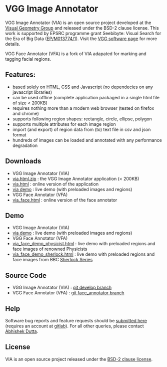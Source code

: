 # VGG Image Annotator

VGG Image Annotator (VIA) is an open source project developed at the 
[Visual Geometry Group](http://www.robots.ox.ac.uk/~vgg/) and released under 
the BSD-2 clause license. This work is supported by EPSRC programme grant 
Seebibyte: Visual Search for the Era of Big Data ([EP/M013774/1](http://www.seebibyte.org/index.html)).
Visit the [VGG software page](http://www.robots.ox.ac.uk/~vgg/software/via/) for more details.

VGG Face Annotator (VFA) is a fork of VIA adapated for marking and tagging 
facial regions.

## Features:
  * based solely on HTML, CSS and Javascript (no dependecies on any javascript libraries)
  * can be used offline (complete application packaged in a single html file of size < 200KB)
  * requires nothing more than a modern web browser (tested on firefox and chrome)
  * supports following region shapes: rectangle, circle, ellipse, polygon
  * supports multiple attributes for each image region
  * import (and export) of region data from (to) text file in csv and json format
  * hundreds of images can be loaded and annotated with any performance degradation

## Downloads
 * VGG Image Annotator (VIA)
  * [via.html.zip](http://www.robots.ox.ac.uk/~vgg/software/via/downloads/via.html.zip) : the VGG Image Annotator application (< 200KB)
  * [via.html](http://www.robots.ox.ac.uk/~vgg/software/via/via.html) : online version of the application
  * [via demo](http://www.robots.ox.ac.uk/~vgg/software/via/via_demo.html) : live demo (with preloaded images and regions)
 * VGG Face Annotator (VFA)
  * [via_face.html](http://vgg.gitlab.io/via/via_face.html) : online version of the face annotator 
 
  
## Demo
 * VGG Image Annotator (VIA)
  * [via demo](http://www.robots.ox.ac.uk/~vgg/software/via/via_demo.html) : live demo (with preloaded images and regions)
 * VGG Face Annotator (VFA)
  * [via_face_demo_physicist.html](http://vgg.gitlab.io/via/via_face_demo_physicist.html) : live demo with preloaded regions and face images of renowned Physicists
  * [via_face_demo_sherlock.html](http://vgg.gitlab.io/via/via_face_demo_sherlock.html) : live demo with preloaded regions and face images from BBC [Sherlock Series](https://en.wikipedia.org/wiki/Sherlock_(TV_series))

## Source Code
 * VGG Image Annotator (VIA) : [git develop branch](https://gitlab.com/vgg/via/tree/develop)
 * VGG Face Annotator (VFA) : [git face_annotator branch](https://gitlab.com/vgg/via/tree/face_annotator)

## Help
Software bug reports and feature requests should be [submitted here](https://gitlab.com/vgg/via/issues/new) (requires an account at [gitlab](https://gitlab.com)).
For all other queries, please contact [Abhishek Dutta](mailto:adutta@robots.ox.ac.uk).

## License
VIA is an open source project released under the [BSD-2 clause license](https://gitlab.com/vgg/via/blob/master/LICENSE).